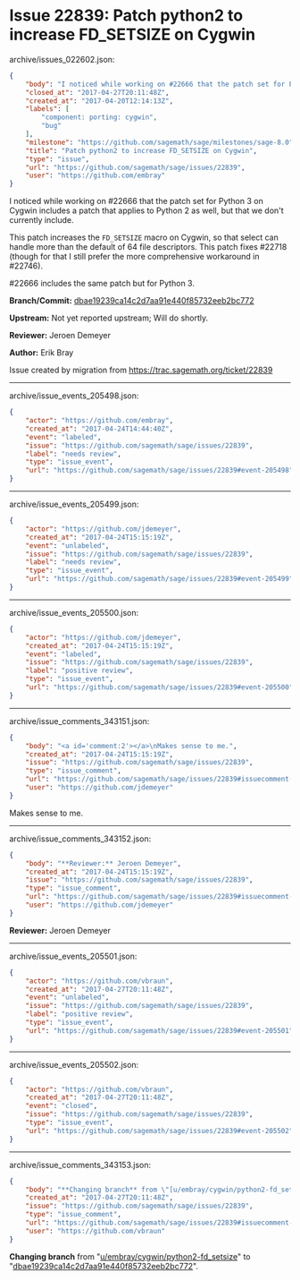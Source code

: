 # Issue 22839: Patch python2 to increase FD_SETSIZE on Cygwin

archive/issues_022602.json:
```json
{
    "body": "I noticed while working on #22666 that the patch set for Python 3 on Cygwin includes a patch that applies to Python 2 as well, but that we don't currently include.\n\nThis patch increases the `FD_SETSIZE` macro on Cygwin, so that select can handle more than the default of 64 file descriptors.  This patch fixes #22718 (though for that I still prefer the more comprehensive workaround in #22746).\n\n#22666 includes the same patch but for Python 3.\n\n**Branch/Commit:** [dbae19239ca14c2d7aa91e440f85732eeb2bc772](https://github.com/sagemath/sagetrac-mirror/commit/dbae19239ca14c2d7aa91e440f85732eeb2bc772)\n\n**Upstream:** Not yet reported upstream; Will do shortly.\n\n**Reviewer:** Jeroen Demeyer\n\n**Author:** Erik Bray\n\nIssue created by migration from https://trac.sagemath.org/ticket/22839\n\n",
    "closed_at": "2017-04-27T20:11:48Z",
    "created_at": "2017-04-20T12:14:13Z",
    "labels": [
        "component: porting: cygwin",
        "bug"
    ],
    "milestone": "https://github.com/sagemath/sage/milestones/sage-8.0",
    "title": "Patch python2 to increase FD_SETSIZE on Cygwin",
    "type": "issue",
    "url": "https://github.com/sagemath/sage/issues/22839",
    "user": "https://github.com/embray"
}
```
I noticed while working on #22666 that the patch set for Python 3 on Cygwin includes a patch that applies to Python 2 as well, but that we don't currently include.

This patch increases the `FD_SETSIZE` macro on Cygwin, so that select can handle more than the default of 64 file descriptors.  This patch fixes #22718 (though for that I still prefer the more comprehensive workaround in #22746).

#22666 includes the same patch but for Python 3.

**Branch/Commit:** [dbae19239ca14c2d7aa91e440f85732eeb2bc772](https://github.com/sagemath/sagetrac-mirror/commit/dbae19239ca14c2d7aa91e440f85732eeb2bc772)

**Upstream:** Not yet reported upstream; Will do shortly.

**Reviewer:** Jeroen Demeyer

**Author:** Erik Bray

Issue created by migration from https://trac.sagemath.org/ticket/22839





---

archive/issue_events_205498.json:
```json
{
    "actor": "https://github.com/embray",
    "created_at": "2017-04-24T14:44:40Z",
    "event": "labeled",
    "issue": "https://github.com/sagemath/sage/issues/22839",
    "label": "needs review",
    "type": "issue_event",
    "url": "https://github.com/sagemath/sage/issues/22839#event-205498"
}
```



---

archive/issue_events_205499.json:
```json
{
    "actor": "https://github.com/jdemeyer",
    "created_at": "2017-04-24T15:15:19Z",
    "event": "unlabeled",
    "issue": "https://github.com/sagemath/sage/issues/22839",
    "label": "needs review",
    "type": "issue_event",
    "url": "https://github.com/sagemath/sage/issues/22839#event-205499"
}
```



---

archive/issue_events_205500.json:
```json
{
    "actor": "https://github.com/jdemeyer",
    "created_at": "2017-04-24T15:15:19Z",
    "event": "labeled",
    "issue": "https://github.com/sagemath/sage/issues/22839",
    "label": "positive review",
    "type": "issue_event",
    "url": "https://github.com/sagemath/sage/issues/22839#event-205500"
}
```



---

archive/issue_comments_343151.json:
```json
{
    "body": "<a id='comment:2'></a>\nMakes sense to me.",
    "created_at": "2017-04-24T15:15:19Z",
    "issue": "https://github.com/sagemath/sage/issues/22839",
    "type": "issue_comment",
    "url": "https://github.com/sagemath/sage/issues/22839#issuecomment-343151",
    "user": "https://github.com/jdemeyer"
}
```

<a id='comment:2'></a>
Makes sense to me.



---

archive/issue_comments_343152.json:
```json
{
    "body": "**Reviewer:** Jeroen Demeyer",
    "created_at": "2017-04-24T15:15:19Z",
    "issue": "https://github.com/sagemath/sage/issues/22839",
    "type": "issue_comment",
    "url": "https://github.com/sagemath/sage/issues/22839#issuecomment-343152",
    "user": "https://github.com/jdemeyer"
}
```

**Reviewer:** Jeroen Demeyer



---

archive/issue_events_205501.json:
```json
{
    "actor": "https://github.com/vbraun",
    "created_at": "2017-04-27T20:11:48Z",
    "event": "unlabeled",
    "issue": "https://github.com/sagemath/sage/issues/22839",
    "label": "positive review",
    "type": "issue_event",
    "url": "https://github.com/sagemath/sage/issues/22839#event-205501"
}
```



---

archive/issue_events_205502.json:
```json
{
    "actor": "https://github.com/vbraun",
    "created_at": "2017-04-27T20:11:48Z",
    "event": "closed",
    "issue": "https://github.com/sagemath/sage/issues/22839",
    "type": "issue_event",
    "url": "https://github.com/sagemath/sage/issues/22839#event-205502"
}
```



---

archive/issue_comments_343153.json:
```json
{
    "body": "**Changing branch** from \"[u/embray/cygwin/python2-fd_setsize](https://github.com/sagemath/sagetrac-mirror/tree/u/embray/cygwin/python2-fd_setsize)\" to \"[dbae19239ca14c2d7aa91e440f85732eeb2bc772](https://github.com/sagemath/sagetrac-mirror/commit/dbae19239ca14c2d7aa91e440f85732eeb2bc772)\".",
    "created_at": "2017-04-27T20:11:48Z",
    "issue": "https://github.com/sagemath/sage/issues/22839",
    "type": "issue_comment",
    "url": "https://github.com/sagemath/sage/issues/22839#issuecomment-343153",
    "user": "https://github.com/vbraun"
}
```

**Changing branch** from "[u/embray/cygwin/python2-fd_setsize](https://github.com/sagemath/sagetrac-mirror/tree/u/embray/cygwin/python2-fd_setsize)" to "[dbae19239ca14c2d7aa91e440f85732eeb2bc772](https://github.com/sagemath/sagetrac-mirror/commit/dbae19239ca14c2d7aa91e440f85732eeb2bc772)".

